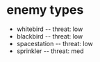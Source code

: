 # enemy types
- whitebird -- threat: low
- blackbird -- threat: low
- spacestation -- threat: low
- sprinkler -- threat: med


